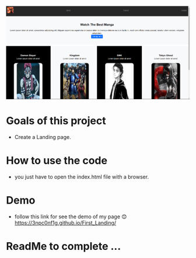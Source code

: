 ![](img_5.png "img_5.png")

# Goals of this project

* Create a Landing page.

# How to use the code

* you just have to open the index.html file with a browser.
# Demo
* follow this link for see the demo of my page 😊 https://3npc0nf1g.github.io/First_Landing/

# ReadMe to complete ...
